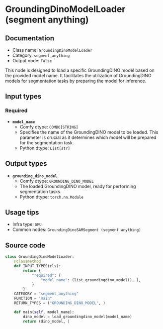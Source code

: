 # GroundingDinoModelLoader (segment anything)
## Documentation
- Class name: `GroundingDinoModelLoader`
- Category: `segment_anything`
- Output node: `False`

This node is designed to load a specific GroundingDINO model based on the provided model name. It facilitates the utilization of GroundingDINO models for segmentation tasks by preparing the model for inference.
## Input types
### Required
- **`model_name`**
    - Comfy dtype: `COMBO[STRING]`
    - Specifies the name of the GroundingDINO model to be loaded. This parameter is crucial as it determines which model will be prepared for the segmentation task.
    - Python dtype: `List[str]`
## Output types
- **`grounding_dino_model`**
    - Comfy dtype: `GROUNDING_DINO_MODEL`
    - The loaded GroundingDINO model, ready for performing segmentation tasks.
    - Python dtype: `torch.nn.Module`
## Usage tips
- Infra type: `GPU`
- Common nodes: `GroundingDinoSAMSegment (segment anything)`


## Source code
```python
class GroundingDinoModelLoader:
    @classmethod
    def INPUT_TYPES(cls):
        return {
            "required": {
                "model_name": (list_groundingdino_model(), ),
            }
        }
    CATEGORY = "segment_anything"
    FUNCTION = "main"
    RETURN_TYPES = ("GROUNDING_DINO_MODEL", )

    def main(self, model_name):
        dino_model = load_groundingdino_model(model_name)
        return (dino_model, )

```
